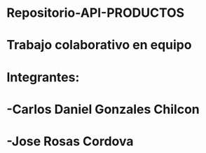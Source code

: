 # Repositorio-API-PRODUCTOS
# Trabajo colaborativo en equipo
# Integrantes:
# -Carlos Daniel Gonzales Chilcon 
# -Jose Rosas Cordova